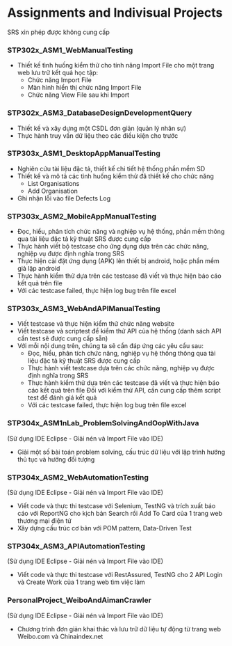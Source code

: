 # Assignments and Indivisual Projects
SRS xin phép được không cung cấp

### STP302x_ASM1_WebManualTesting
- Thiết kế tình huống kiểm thử cho tính năng Import File cho một trang web lưu trữ kết quả học tập:
  + Chức năng Import File
  + Màn hình hiển thị chức năng Import File
  + Chức năng View File sau khi Import


### STP302x_ASM3_DatabaseDesignDevelopmentQuery
- Thiết kế và xây dựng một CSDL đơn giản (quản lý nhân sự)
- Thực hành truy vấn dữ liệu theo các điều kiện cho trước


### STP303x_ASM1_DesktopAppManualTesting
- Nghiên cứu tài liệu đặc tả, thiết kế chi tiết hệ thống phần mềm SD
- Thiết kế và mô tả các tình huống kiểm thử đã thiết kế cho chức năng
  + List Organisations
  + Add Organisation
- Ghi nhận lỗi vào file Defects Log


### STP303x_ASM2_MobileAppManualTesting
- Đọc, hiểu, phân tích chức năng và nghiệp vụ hệ thống, phần mềm thông qua
tài liệu đặc tả kỹ thuật SRS được cung cấp
- Thực hành viết bộ testcase cho ứng dụng dựa trên các chức năng, nghiệp vụ
được định nghĩa trong SRS
- Thực hiện cài đặt ứng dụng (APK) lên thiết bị android, hoặc phần mềm giả lập
android
- Thực hành kiểm thử dựa trên các testcase đã viết và thực hiện báo cáo kết
quả trên file
- Với các testcase failed, thực hiện log bug trên file excel


### STP303x_ASM3_WebAndAPIManualTesting
- Viết testcase và thực hiện kiểm thử chức năng website
- Viết testcase và scriptest để kiểm thử API của hệ thống (danh sách API cần test sẽ được cung cấp sẵn)
- Với mỗi nội dung trên, chúng ta sẽ cần đáp ứng các yêu cầu sau:
  + Đọc, hiểu, phân tích chức năng, nghiệp vụ hệ thống thông qua tài liệu đặc tả kỹ thuật SRS được cung cấp
  + Thực hành viết testcase dựa trên các chức năng, nghiệp vụ được định nghĩa trong SRS
  + Thực hành kiểm thử dựa trên các testcase đã viết và thực hiện báo cáo kết quả trên file
    Đối với kiểm thử API, cần cung cấp thêm script test để đánh giá kết quả
  + Với các testcase failed, thực hiện log bug trên file excel


### STP304x_ASM1nLab_ProblemSolvingAndOopWithJava
(Sử dụng IDE Eclipse - Giải nén và Import File vào IDE)
- Giải một số bài toán problem solving, cấu trúc dữ liệu với lập trình hướng thủ tục và hướng đối tượng


### STP304x_ASM2_WebAutomationTesting
(Sử dụng IDE Eclipse - Giải nén và Import File vào IDE)
- Viết code và thực thi testcase với Selenium, TestNG và trích xuất báo cáo với ReportNG cho kịch bản Search rồi Add To Card của 1 trang web thương mại điện tử
- Xây dựng cấu trúc cơ bản với POM pattern, Data-Driven Test

### STP304x_ASM3_APIAutomationTesting
(Sử dụng IDE Eclipse - Giải nén và Import File vào IDE)
- Viết code và thực thi testcase với RestAssured, TestNG cho 2 API Login và Create Work của 1 trang web tìm việc làm

### PersonalProject_WeiboAndAimanCrawler
(Sử dụng IDE Eclipse - Giải nén và Import File vào IDE)
- Chương trình đơn giản khai thác và lưu trữ dữ liệu tự động từ trang web Weibo.com và Chinaindex.net
